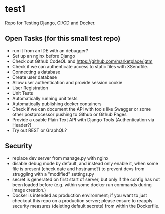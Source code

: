 # test1
Repo for Testing Django, CI/CD and Docker.

## Open Tasks (for this small test repo)
* run it from an IDE with an debugger?
* Set up an nginx before Django
* Check out Github CodeQL and https://github.com/marketplace/lgtm
* Check if we can authenticate access to static files with XSendfile.
* Connecting a database
* Create user database
* Allow user authentication and provide session cookie
* User Registration
* Unit Tests
* Automatically running unit tests
* Automatically publishing docker containers
* Check if we can document the API with tools like Swagger or some other postprocessor pushing to Github or Github Pages
* Provide a usable Plain Text API with Django Tools (Authentication via Header?)
* Try out REST or GraphQL?

## Security

* replace dev server from manage.py with nginx
* disable debug mode by default, and instead only enable it, when some file is present (check date and hostname?)
   to prevent devs from struggling with a "modified" settings.py 
* secret is generated on first start of server, but only if the config has not been loaded before (e.g. within some docker run commands during image creation.)
* Docker is intended as production environment; if you want to just checkout this repo on a production server;
  please ensure to reapply security measures (deleting default secrets) from within the Dockerfile. 
